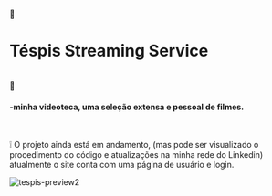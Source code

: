 :movie_camera: <h1><strong>Téspis Streaming Service</strong></h1> <br/>
:speech_balloon: <h4>-minha videoteca, uma seleção extensa e pessoal de filmes.</h4> <br/>

:grey_exclamation: O projeto ainda está em andamento, (mas pode ser visualizado o procedimento do código e atualizações na minha rede do Linkedin) atualmente
o site conta com uma página de usuário e login.<br/>



![tespis-preview2](https://user-images.githubusercontent.com/86479510/148779791-cf7f0ca6-517a-4105-a611-32085286f012.gif)

